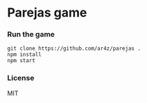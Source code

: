 # Parejas game


### Run the game

```
git clone https://github.com/ar4z/parejas .
npm install
npm start
```

### License

MIT

